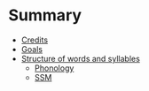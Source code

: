 # Summary

- [Credits](./credits.md)
- [Goals](./goals.md)
- [Structure of words and syllables]()
    - [Phonology](./phonology.md)
    - [SSM](./ssm.md)